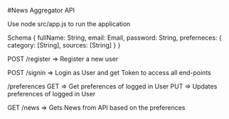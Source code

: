 #News Aggregator API

Use node src/app.js to run the application

Schema
{
    fullName: String,
    email: Email,
    password: String,
    preferneces: {
        category: [String],
        sources: [String]
    }
}

POST /register => Register a new user

POST /signin => Login as User and get Token to access all end-points

/preferences 
GET => Get preferences of logged in User
PUT => Updates preferences of logged in User

GET /news => Gets News from API based on the preferences